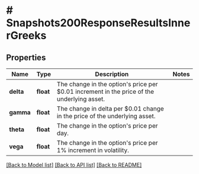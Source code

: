 # # Snapshots200ResponseResultsInnerGreeks

## Properties

Name | Type | Description | Notes
------------ | ------------- | ------------- | -------------
**delta** | **float** | The change in the option&#39;s price per $0.01 increment in the price of the underlying asset. |
**gamma** | **float** | The change in delta per $0.01 change in the price of the underlying asset. |
**theta** | **float** | The change in the option&#39;s price per day. |
**vega** | **float** | The change in the option&#39;s price per 1% increment in volatility. |

[[Back to Model list]](../../README.md#models) [[Back to API list]](../../README.md#endpoints) [[Back to README]](../../README.md)
